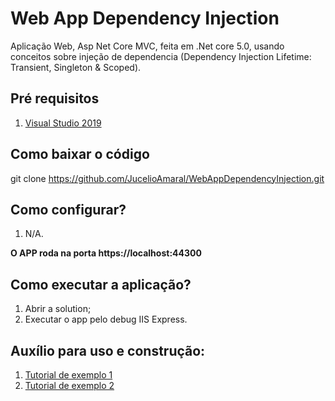 # Web App Dependency Injection

Aplicação Web, Asp Net Core MVC, feita em .Net core 5.0, usando conceitos sobre injeção de dependencia (Dependency Injection Lifetime: Transient, Singleton & Scoped).

## Pré requisitos

1. [Visual Studio 2019](https://visualstudio.microsoft.com/pt-br/vs/)


## Como baixar o código

git clone https://github.com/JucelioAmaral/WebAppDependencyInjection.git

## Como configurar?

1. N/A.

**O APP roda na porta https://localhost:44300**

## Como executar a aplicação?

1. Abrir a solution;
2. Executar o app pelo debug IIS Express.

## Auxílio para uso e construção:

1. [Tutorial de exemplo 1](https://www.tektutorialshub.com/asp-net-core/asp-net-core-dependency-injection-lifetime/)
2. [Tutorial de exemplo 2](https://www.ti-enxame.com/pt/c%23/addtransient-addscoped-e-addsingleton-services-differences/825864696/)